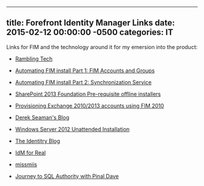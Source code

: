 ﻿---

title:  Forefront Identity Manager Links
date:   2015-02-12 00:00:00 -0500
categories: IT
---






Links for FIM and the technology around it for my emersion into the product:

- <a href="http://www.ramblingtech.com/">Rambling Tech</a>

- <a href="http://www.ramblingtech.com/automating-fim-install-part-1-fim-accounts-and-groups/">Automating FIM install Part 1: FIM Accounts and Groups</a>
- <a href="http://www.ramblingtech.com/automating-fim-install-part-2-synchronization-service/">Automating FIM install Part 2: Synchronization Service</a>
- <a href="http://www.ramblingtech.com/sharepoint-2013-foundation-pre-requisite-offline-installers/">SharePoint 2013 Foundation Pre-requisite offline installers</a>
- <a href="http://www.ramblingtech.com/provisioning-exchange-20102013-accounts-using-fim-2010/">Provisioning Exchange 2010/2013 accounts using FIM 2010</a>


- <a href="http://www.derekseaman.com/">Derek Seaman's Blog</a>
- <a href="http://www.derekseaman.com/2012/07/windows-server-2012-unattended.html">Windows Server 2012 Unattended Installation</a>
- <a href="http://www.idmcrisis.com/">The Identitry Blog</a>
- <a href="https://bobbradley1967.wordpress.com/">IdM for Real</a>
- <a href="http://www.wapshere.com/missmiis/">missmiis</a>
- <a href="http://blog.sqlauthority.com/">Journey to SQL Authority with Pinal Dave</a>



